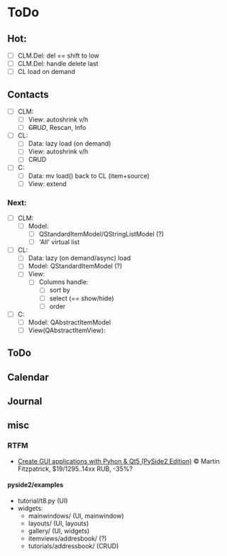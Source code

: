 # ToDo

## Hot:
- [ ] CLM.Del: del == shift to low
- [ ] CLM.Del: handle delete last
- [ ] CL load on demand

## Contacts
- [ ] CLM:
  - [ ] View: autoshrink v/h
  - [ ] ~~CR~~U*D*, Rescan, Info
- [ ] CL:
  - [ ] Data: lazy load (on demand)
  - [ ] View: autoshrink v/h
  - [ ] C~~R~~UD
- [ ] C:
  - [ ] Data: mv load() back to CL (item+source)
  - [ ] View: extend

### Next:
- [ ] CLM:
  - [ ] Model:
    - [ ] QStandardItemModel/QStringListModel (?)
    - [ ] 'All' virtual list
- [ ] CL:
  - [ ] Data: lazy (on demand/async) load
  - [ ] Model: QStandardItemModel (?)
  - [ ] View:
    - [ ] Columns handle:
       - [ ] sort by
       - [ ] select (== show/hide)
       - [ ] order
- [ ] C:
  - [ ] Model: QAbstractItemModel
  - [ ] View(QAbstractItemView):

## ToDo
## Calendar
## Journal

## misc
### RTFM
- [Create GUI applications with Pyhon & Qt5 (PySide2 Edition)](https://www.pythonguis.com/pyside2-book/) &copy; Martin Fitzpatrick, $19/1295..14xx RUB, -35%?

#### pyside2/examples
- tutorial/t8.py (UI)
- widgets:
  - mainwindows/ (UI, mainwindow)
  - layouts/ (UI, layouts)
  - gallery/ (UI, widgets)
  - itemviews/addresbook/ (?)
  - tutorials/addressbook/ (CRUD)
